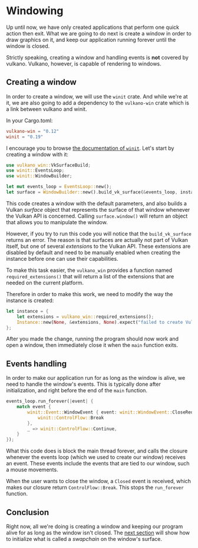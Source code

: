 # Windowing

Up until now, we have only created applications that perform one quick action then exit. What
we are going to do next is create a window in order to draw graphics on it, and keep our
application running forever until the window is closed.

Strictly speaking, creating a window and handling events is **not** covered by vulkano. Vulkano,
however, is capable of rendering to windows.

## Creating a window

In order to create a window, we will use the `winit` crate. And while we're at it, we are also
going to add a dependency to the `vulkano-win` crate which is a link between vulkano and winit.

In your Cargo.toml:

```toml
vulkano-win = "0.12"
winit = "0.19"
```

I encourage you to browse [the documentation of `winit`](https://docs.rs/winit).
Let's start by creating a window with it:

```rust
use vulkano_win::VkSurfaceBuild;
use winit::EventsLoop;
use winit::WindowBuilder;

let mut events_loop = EventsLoop::new();
let surface = WindowBuilder::new().build_vk_surface(&events_loop, instance.clone()).unwrap();
```

This code creates a window with the default parameters, and also builds a Vulkan *surface* object
that represents the surface of that window whenever the Vulkan API is concerned.
Calling `surface.window()` will return an object that allows you to manipulate the window.

However, if you try to run this code you will notice that the `build_vk_surface` returns an error.
The reason is that surfaces are actually not part of Vulkan itself, but one of several
*extension*s to the Vulkan API. These extensions are disabled by default and need to be manually
enabled when creating the instance before one can use their capabilities.

To make this task easier, the `vulkano_win` provides a function named `required_extensions()` that
will return a list of the extensions that are needed on the current platform.

Therefore in order to make this work, we need to modify the way the instance is created:

```rust
let instance = {
    let extensions = vulkano_win::required_extensions();
    Instance::new(None, &extensions, None).expect("failed to create Vulkan instance")
};
```

After you made the change, running the program should now work and open a window, then immediately
close it when the `main` function exits.

## Events handling

In order to make our application run for as long as the window is alive, we need to handle the
window's events. This is typically done after initialization, and right before the end of the
`main` function.

```rust
events_loop.run_forever(|event| {
    match event {
        winit::Event::WindowEvent { event: winit::WindowEvent::CloseRequested, .. } => {
            winit::ControlFlow::Break
        },
        _ => winit::ControlFlow::Continue,
    }
});
```

What this code does is block the main thread forever, and calls the closure whenever the events
loop (which we used to create our window) receives an event. These events include the events
that are tied to our window, such a mouse movements.

When the user wants to close the window, a `Closed` event is received, which makes our closure
return `ControlFlow::Break`. This stops the `run_forever` function.

## Conclusion

Right now, all we're doing is creating a window and keeping our program alive for as long as the
window isn't closed. The [next section](/guide/swapchain-creation) will show how to initialize what is called a *swapchain* on
the window's surface.
